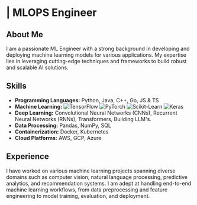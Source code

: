 # <Your Name> | MLOPS Engineer

## About Me
I am a passionate ML Engineer with a strong background in developing and deploying machine learning models for various applications. My expertise lies in leveraging cutting-edge techniques and frameworks to build robust and scalable AI solutions.

## Skills
- **Programming Languages:** Python, Java, C++, Go, JS & TS
- **Machine Learning:** <img src="https://img.shields.io/badge/TensorFlow-FF6F00?style=flat&logo=tensorflow&logoColor=white" alt="TensorFlow" /> <img src="https://img.shields.io/badge/PyTorch-EE4C2C?style=flat&logo=pytorch&logoColor=white" alt="PyTorch" /> <img src="https://img.shields.io/badge/ScikitLearn-F7931E?style=flat&logo=scikit-learn&logoColor=white" alt="Scikit-Learn" /> <img src="https://img.shields.io/badge/Keras-D00000?style=flat&logo=keras&logoColor=white" alt="Keras" />
- **Deep Learning:** Convolutional Neural Networks (CNNs), Recurrent Neural Networks (RNNs), Transformers, Building LLM's.
- **Data Processing:** Pandas, NumPy, SQL
- **Containerization:** Docker, Kubernetes
- **Cloud Platforms:** AWS, GCP, Azure

## Experience
I have worked on various machine learning projects spanning diverse domains such as computer vision, natural language processing, predictive analytics, and recommendation systems. I am adept at handling end-to-end machine learning workflows, from data preprocessing and feature engineering to model training, evaluation, and deployment.

